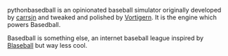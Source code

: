 pythonbasedball is an opinionated baseball simulator originally developed by [carrsjn](github.com/carrsjn) and tweaked and polished by [Vortigern](github.com/Vortigern-The-Grey). It is the engine which powers Basedball.

Basedball is something else, an internet baseball league inspired by [Blaseball](blaseball.com) but way less cool.